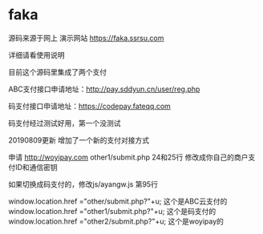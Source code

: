 # faka

源码来源于网上  演示网站 https://faka.ssrsu.com

详细请看使用说明

目前这个源码里集成了两个支付

ABC支付接口申请地址：http://pay.sddyun.cn/user/reg.php

 码支付接口申请地址：https://codepay.fateqq.com
 
 码支付经过测试好用，第一个没测试
 
 
20190809更新 增加了一个新的支付对接方式


申请 http://woyipay.com
other1/submit.php   24和25行   修改成你自己的商户支付ID和通信密钥

如果切换成码支付的，修改js/ayangw.js 第95行

window.location.href ="other/submit.php?"+u;  这个是ABC云支付的
window.location.href ="other1/submit.php?"+u;  这个是码支付的
window.location.href ="other2/submit.php?"+u;  这个是woyipay的


